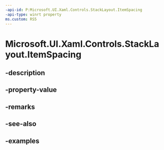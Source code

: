 ```yaml
---
-api-id: P:Microsoft.UI.Xaml.Controls.StackLayout.ItemSpacing
-api-type: winrt property
ms.custom: RS5
---
```


<!-- Property syntax.
public double ItemSpacing { get;  set; }
-->

# Microsoft.UI.Xaml.Controls.StackLayout.ItemSpacing

## -description

## -property-value

## -remarks

## -see-also

## -examples

